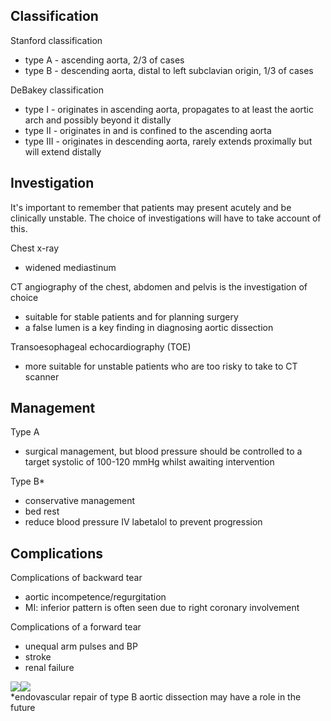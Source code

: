 Classification
--------------

  
Stanford classification  
* type A \- ascending aorta, 2/3 of cases
* type B \- descending aorta, distal to left subclavian origin, 1/3 of cases

  
DeBakey classification  
* type I \- originates in ascending aorta, propagates to at least the aortic arch and possibly beyond it distally
* type II \- originates in and is confined to the ascending aorta
* type III \- originates in descending aorta, rarely extends proximally but will extend distally

  
Investigation
-------------

  
It's important to remember that patients may present acutely and be clinically unstable. The choice of investigations will have to take account of this.  
  
Chest x\-ray  
* widened mediastinum

  
CT angiography of the chest, abdomen and pelvis is the investigation of choice  
* suitable for stable patients and for planning surgery
* a false lumen is a key finding in diagnosing aortic dissection

  
Transoesophageal echocardiography (TOE)  
* more suitable for unstable patients who are too risky to take to CT scanner

  
Management
----------

  
Type A  
* surgical management, but blood pressure should be controlled to a target systolic of 100\-120 mmHg whilst awaiting intervention

  
Type B\*  
* conservative management
* bed rest
* reduce blood pressure IV labetalol to prevent progression

  
Complications
-------------

  
Complications of backward tear  
* aortic incompetence/regurgitation
* MI: inferior pattern is often seen due to right coronary involvement

  
Complications of a forward tear  
* unequal arm pulses and BP
* stroke
* renal failure

  
[![](https://d32xxyeh8kfs8k.cloudfront.net/images_Passmedicine/xrb073.jpg)](https://d32xxyeh8kfs8k.cloudfront.net/images_Passmedicine/xrb073b.jpg)[![](https://d32xxyeh8kfs8k.cloudfront.net/images_Passmedicine/xrb074.jpg)](https://d32xxyeh8kfs8k.cloudfront.net/images_Passmedicine/xrb074b.jpg)  
\*endovascular repair of type B aortic dissection may have a role in the future